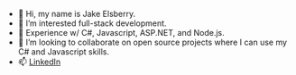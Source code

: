 - 👋 Hi, my name is Jake Elsberry.
- 👀 I’m interested full-stack development.
- 🌱 Experience w/ C#, Javascript, ASP.NET, and Node.js.
- 💞️ I’m looking to collaborate on open source projects where I can use my C# and Javascript skills.
- 📫 [LinkedIn](https://www.linkedin.com/in/jake-elsberry/)

<!---
Schmelzberry/Schmelzberry is a ✨ special ✨ repository because its `README.md` (this file) appears on your GitHub profile.
You can click the Preview link to take a look at your changes.
--->
